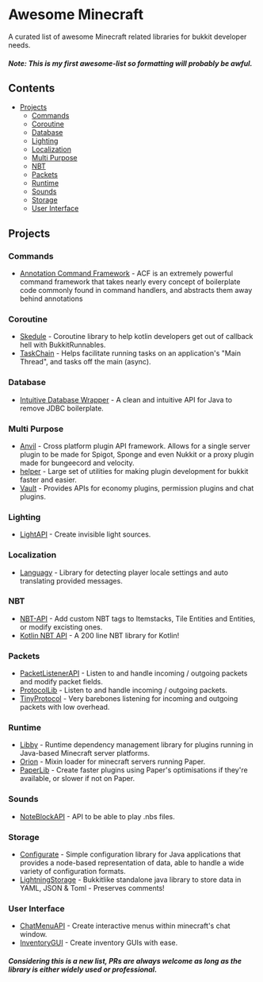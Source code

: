 # Awesome Minecraft

A curated list of awesome Minecraft related libraries for bukkit developer needs.
##### Note: This is my first awesome-list so formatting will probably be awful.

## Contents
- [Projects](#projects)
  - [Commands](#commands)
  - [Coroutine](#coroutine)
  - [Database](#database)
  - [Lighting](#lighting)
  - [Localization](#localization)
  - [Multi Purpose](#multi-purpose)
  - [NBT](#nbt)
  - [Packets](#packets)
  - [Runtime](#runtime)
  - [Sounds](#sounds)
  - [Storage](#storage)
  - [User Interface](#user-interface)

## Projects

### Commands
- [Annotation Command Framework](https://github.com/aikar/commands) - ACF is an extremely powerful command framework that takes nearly every concept of boilerplate code commonly found in command handlers, and abstracts them away behind annotations

### Coroutine
- [Skedule](https://github.com/okkero/Skedule) - Coroutine library to help kotlin developers get out of callback hell with BukkitRunnables.
- [TaskChain](https://github.com/aikar/TaskChain) - Helps facilitate running tasks on an application's "Main Thread", and tasks off the main (async).

### Database
- [Intuitive Database Wrapper](https://github.com/aikar/db) - A clean and intuitive API for Java to remove JDBC boilerplate.

### Multi Purpose
- [Anvil](https://github.com/AnvilPowered/Anvil) - Cross platform plugin API framework. Allows for a single server plugin to be made for Spigot, Sponge and even Nukkit or a proxy plugin made for bungeecord and velocity.
- [helper](https://github.com/lucko/helper) - Large set of utilities for making plugin development for bukkit faster and easier.
- [Vault](https://github.com/milkbowl/Vault) - Provides APIs for economy plugins, permission plugins and chat plugins.

### Lighting
- [LightAPI](https://github.com/Qveshn/LightAPI) - Create invisible light sources.

### Localization
- [Languagy](https://gitlab.com/SamB440/languagy) - Library for detecting player locale settings and auto translating provided messages.

### NBT
- [NBT-API](https://github.com/tr7zw/Item-NBT-API) - Add custom NBT tags to Itemstacks, Tile Entities and Entities, or modify excisting ones.
- [Kotlin NBT API](https://gist.github.com/camdenorrb/bec73c5608267f0232bd8f5c42e0784d) - A 200 line NBT library for Kotlin!

### Packets
- [PacketListenerAPI](https://github.com/InventivetalentDev/PacketListenerAPI) - Listen to and handle incoming / outgoing packets and modify packet fields.
- [ProtocolLib](https://github.com/dmulloy2/ProtocolLib) - Listen to and handle incoming / outgoing packets.
- [TinyProtocol](https://github.com/dmulloy2/ProtocolLib/blob/master/TinyProtocol/src/main/java/com/comphenix/tinyprotocol/TinyProtocol.java) - Very barebones listening for incoming and outgoing packets with low overhead.

### Runtime
- [Libby](https://github.com/Byteflux/libby) - Runtime dependency management library for plugins running in Java-based Minecraft server platforms.
- [Orion](https://github.com/OrionMinecraft/Orion) - Mixin loader for minecraft servers running Paper.
- [PaperLib](https://github.com/PaperMC/PaperLib) - Create faster plugins using Paper's optimisations if they're available, or slower if not on Paper.

### Sounds
- [NoteBlockAPI](https://github.com/koca2000/NoteBlockAPI) - API to be able to play .nbs files.

### Storage
- [Configurate](https://github.com/SpongePowered/Configurate) - Simple configuration library for Java applications that provides a node-based representation of data, able to handle a wide variety of configuration formats.
- [LightningStorage](https://github.com/JavaFactoryDev/LightningStorage) - Bukkitlike standalone java library to store data in YAML, JSON & Toml - Preserves comments!

### User Interface
- [ChatMenuAPI](https://github.com/VoxelGamesLib/ChatMenuAPI) - Create interactive menus within minecraft's chat window.
- [InventoryGUI](https://github.com/Phoenix616/InventoryGui) - Create inventory GUIs with ease.


##### Considering this is a new list, PRs are always welcome as long as the library is either widely used or professional.
